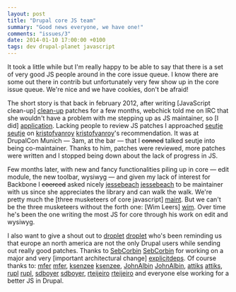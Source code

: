 ```yaml
---
layout: post
title: "Drupal core JS team"
summary: "Good news everyone, we have one!"
comments: "issues/3"
date: 2014-01-10 17:00:00 +0100
tags: dev drupal-planet javascript
---
```



It took a little while but I'm really happy to be able to say that there is a
set of very good JS people around in the core issue queue. I know there are
some out there in contrib but unfortunately very few show up in the core
issue queue. We're nice and we have cookies, don't be afraid!

The short story is that back in february 2012, after writing [JavaScript
clean-up] [clean-up] patches for a few months, webchick told me on IRC that
she wouldn't have a problem with me stepping up as JS maintainer,
so [I did] [application]. Lacking people to review JS patches I approached
[seutje] [seutje] on [kristofvanroy] [kristofvanroy]'s recommendation. It
was at DrupalCon Munich — 3am,  at the bar — that I <del>conned</del> talked
seutje into being co-maintainer. Thanks to him, patches were reviewed,
more patches were written and I stopped being down about the lack of progress
 in JS.

Few months later, with new and fancy functionalities piling up in core — edit
module, the new toolbar, wysiwyg — and given my lack of interest for Backbone I
<del>coerced</del> asked nicely [jessebeach] [jessebeach] to be maintainer
with us since she appreciates the library and can walk the walk. We're pretty
much the [three musketeers of core javascript] [maint]. But we can't be the
three musketeers without the forth one: [Wim Leers] [wim]. Over time he's
been the one writing the most JS for core through his work on edit and wysiwyg.

I also want to give a shout out to [droplet] [droplet] who's been reminding us
that europe an north america are not the only Drupal users while sending out
really good patches. Thanks to [SebCorbin] [SebCorbin] for working on a major
and very [important architectural change] [explicitdeps]. Of course thanks
to: [mfer] [mfer], [ksenzee] [ksenzee], [JohnAlbin] [JohnAlbin],
[attiks] [attiks], [rupl] [rupl], [sdboyer] [sdboyer],
[rteijeiro] [rteijeiro] and everyone else working for a better JS in Drupal.


[clean-up]: https://drupal.org/project/issues/search/drupal?issue_tags=JavaScript+clean-up
[application]: https://drupal.org/node/1447040
[seutje]: https://drupal.org/user/264148
[kristofvanroy]: https://drupal.org/user/382101
[jessebeach]: https://drupal.org/user/748566
[droplet]: https://drupal.org/user/591932
[wim]: https://drupal.org/user/99777
[SebCorbin]: https://drupal.org/user/412171
[explicitdeps]: https://drupal.org/node/1764252
[rupl]: https://drupal.org/user/411999
[JohnAlbin]: https://drupal.org/user/32095
[mfer]: https://drupal.org/user/25701
[ksenzee]: https://drupal.org/user/139855
[attiks]: https://drupal.org/user/105002
[sdboyer]: https://drupal.org/user/146719
[rteijeiro]: https://drupal.org/user/780508
[maint]: http://drupalcode.org/project/drupal.git/blob/refs/heads/8.x:/core/MAINTAINERS.txt#l116
